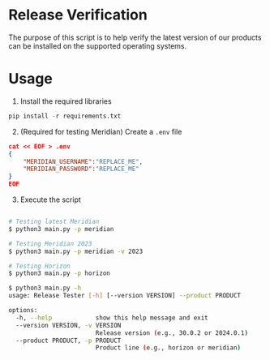 # Release Verification 
The purpose of this script is to help verify the latest version of our products can be installed on the supported operating systems.

# Usage

1. Install the required libraries
```python
pip install -r requirements.txt
```

2. (Required for testing Meridian) Create a `.env` file 
```json
cat << EOF > .env
{
    "MERIDIAN_USERNAME":"REPLACE_ME",
    "MERIDIAN_PASSWORD":"REPLACE_ME"
}
EOF
```

3. Execute the script
```bash

# Testing latest Meridian
$ python3 main.py -p meridian

# Testing Meridian 2023
$ python3 main.py -p meridian -v 2023 

# Testing Horizon
$ python3 main.py -p horizon
```

```bash
$ python3 main.py -h
usage: Release Tester [-h] [--version VERSION] --product PRODUCT

options:
  -h, --help            show this help message and exit
  --version VERSION, -v VERSION
                        Release version (e.g., 30.0.2 or 2024.0.1)
  --product PRODUCT, -p PRODUCT
                        Product line (e.g., horizon or meridian)
```